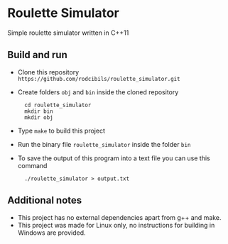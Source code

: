 # Roulette Simulator

Simple roulette simulator written in C++11

## Build and run

* Clone this repository
  `https://github.com/rodcibils/roulette_simulator.git`
* Create folders `obj` and `bin` inside the cloned repository

  ```
    cd roulette_simulator
    mkdir bin
    mkdir obj
  ```
* Type `make` to build this project
* Run the binary file `roulette_simulator` inside the folder `bin`
* To save the output of this program into a text file you can use this command
 
  ```
    ./roulette_simulator > output.txt
  ```

## Additional notes
* This project has no external dependencies apart from g++ and make.
* This project was made for Linux only, no instructions for building in Windows are provided.
